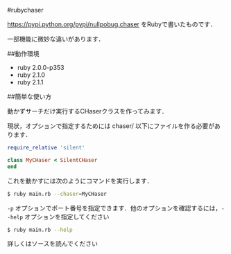 #rubychaser

https://pypi.python.org/pypi/nullpobug.chaser をRubyで書いたものです．

一部機能に微妙な違いがあります．

##動作環境

* ruby 2.0.0-p353
* ruby 2.1.0
* ruby 2.1.1

##簡単な使い方

動かずサーチだけ実行するCHaserクラスを作ってみます．

現状，オプションで指定するためには chaser/ 以下にファイルを作る必要があります．

```Ruby:my_chaser.rb
require_relative 'silent'

class MyCHaser < SilentCHaser
end
```

これを動かすには次のようにコマンドを実行します．

```Bash
$ ruby main.rb --chaser=MyCHaser
```

`-p` オプションでポート番号を指定できます．他のオプションを確認するには，`--help` オプションを指定してください

```Bash
$ ruby main.rb --help
```

詳しくはソースを読んでください
